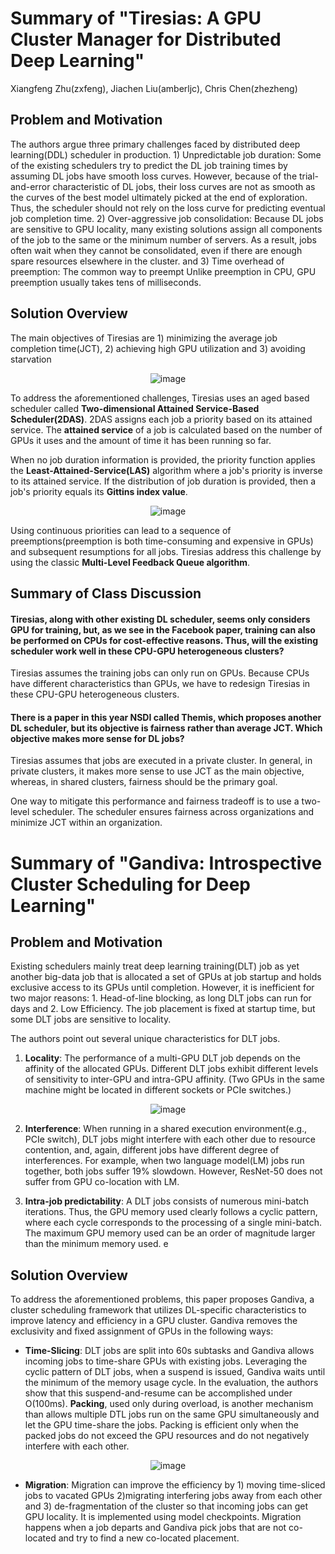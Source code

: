 # Summary of "Tiresias: A GPU Cluster Manager for Distributed Deep Learning"
Xiangfeng Zhu(zxfeng), Jiachen Liu(amberljc), Chris Chen(zhezheng)

## Problem and Motivation

The authors argue three primary challenges faced by distributed deep learning(DDL) scheduler in production. 1) Unpredictable job duration: Some of the existing schedulers try to predict the DL job training times by assuming DL jobs have smooth loss curves. However, because of the trial-and-error characteristic of DL jobs, their loss curves are not as smooth as the curves of the best model ultimately picked at the end of exploration. Thus, the scheduler should not rely on the loss curve for predicting eventual job completion time. 2) Over-aggressive job consolidation: Because DL jobs are sensitive to GPU locality, many existing solutions assign all components of the job to the same or the minimum number of servers. As a result, jobs often wait when they cannot be consolidated, even if there are enough spare resources elsewhere in the cluster. and 3) Time overhead of preemption: The common way to preempt Unlike preemption in CPU, GPU preemption usually takes tens of milliseconds.

## Solution Overview

The main objectives of Tiresias are 1) minimizing the average job completion time(JCT), 2) achieving high GPU utilization and 3) avoiding starvation

<p align="center">
    <img src="http://xzhu27.me/eecs598_summaries/tiresias1.png" alt="image"/>
</p>

To address the aforementioned challenges, Tiresias uses an aged based scheduler called **Two-dimensional Attained Service-Based Scheduler(2DAS)**. 2DAS assigns each job a priority based on its attained service. The **attained service** of a job is calculated based on the number of GPUs it uses and the amount of time it has been running so far.

When no job duration information is provided, the priority function applies the **Least-Attained-Service(LAS)** algorithm where a job's priority is inverse to its attained service. If the distribution of job duration is provided, then a job's priority equals its **Gittins index value**.

<p align="center">
    <img src="http://xzhu27.me/eecs598_summaries/tiresias2.png" alt="image"/>
</p>

Using continuous priorities can lead to a sequence of preemptions(preemption is both time-consuming and expensive in GPUs) and subsequent resumptions for all jobs. Tiresias address this challenge by using the classic **Multi-Level Feedback Queue algorithm**.


## Summary of Class Discussion

#### Tiresias, along with other existing DL scheduler, seems only considers GPU for training, but, as we see in the Facebook paper, training can also be performed on CPUs for cost-effective reasons. Thus, will the existing scheduler work well in these CPU-GPU heterogeneous clusters?

Tiresias assumes the training jobs can only run on GPUs. Because CPUs have different characteristics than GPUs, we have to redesign Tiresias in these CPU-GPU heterogeneous clusters.



#### There is a paper in this year NSDI called Themis, which proposes another DL scheduler, but its objective is fairness rather than average JCT. Which objective makes more sense for DL jobs?

Tiresias assumes that jobs are executed in a private cluster. In general, in private clusters, it makes more sense to use JCT as the main objective, whereas, in shared clusters, fairness should be the primary goal.

One way to mitigate this performance and fairness tradeoff is to use a two-level scheduler. The scheduler ensures fairness across organizations and minimize JCT within an organization.

# Summary of "Gandiva: Introspective Cluster Scheduling for Deep Learning"

## Problem and Motivation

Existing schedulers mainly treat deep learning training(DLT) job as yet another big-data job that is allocated a set of GPUs at job startup and holds exclusive access to its GPUs until completion. However, it is inefficient for two major reasons: 1. Head-of-line blocking, as long DLT jobs can run for days and 2. Low Efficiency. The job placement is fixed at startup time, but some DLT jobs are sensitive to locality.

The authors point out several unique characteristics for DLT jobs.
1. **Locality**: The performance of a multi-GPU DLT job depends on the affinity of the allocated GPUs. Different DLT jobs exhibit different levels of sensitivity to inter-GPU and intra-GPU affinity. (Two GPUs in the same machine might be located in different sockets or PCIe switches.)

<p align="center">
    <img src="http://xzhu27.me/eecs598_summaries/gandiva1.png" alt="image"/>
</p>

2. **Interference**: When running in a shared execution environment(e.g., PCIe switch), DLT jobs might interfere with each other due to resource contention, and, again, different jobs have different degree of interferences. For example, when two language model(LM) jobs run together, both jobs suffer 19% slowdown. However, ResNet-50 does not suffer from GPU co-location with LM.

3. **Intra-job predictability**: A DLT jobs consists of numerous mini-batch iterations. Thus, the GPU memory used clearly follows a cyclic pattern, where each cycle corresponds to the processing of a single mini-batch. The maximum GPU memory used can be an order of magnitude larger than the minimum memory used. e


## Solution Overview

To address the aforementioned problems, this paper proposes Gandiva, a cluster scheduling framework that utilizes DL-specific characteristics to improve latency and efficiency in a GPU cluster. Gandiva removes the exclusivity and fixed assignment of GPUs in the following ways:

* **Time-Slicing**: DLT jobs are split into 60s subtasks and Gandiva allows incoming jobs to time-share GPUs with existing jobs. Leveraging the cyclic pattern of DLT jobs, when a suspend is issued, Gandiva waits until the minimum of the memory usage cycle. In the evaluation, the authors show that this suspend-and-resume can be accomplished under O(100ms). **Packing**, used only during overload, is another mechanism than allows multiple DTL jobs run on the same GPU simultaneously and let the GPU time-share the jobs. Packing is efficient only when the packed jobs do not exceed the GPU resources and do not negatively interfere with each other.  

<p align="center">
    <img src="http://xzhu27.me/eecs598_summaries/gandiva2.png" alt="image"/>
</p>

* **Migration**: Migration can improve the efficiency by 1) moving time-sliced jobs to vacated GPUs 2)migrating interfering jobs away from each other and 3) de-fragmentation of the cluster so that incoming jobs can get GPU locality. It is implemented using model checkpoints. Migration happens when a job departs and Gandiva pick jobs that are not co-located and try to find a new co-located placement.  
